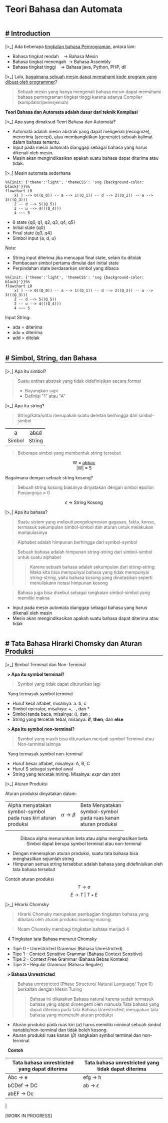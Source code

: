 <h1 style="font-size: 28px"> Teori Bahasa dan Automata </h1>

<h2 style="margin-bottom: 5px; border-bottom: 2px solid grey; display: inline-block; width: 100%"># Introduction</h2>

[>\_] Ada beberapa <u>tingkatan bahasa Pemrograman</u>, antara lain:
- Bahasa tingkat rendah &nbsp;&nbsp;  -> Bahasa Mesin
- Bahasa tingkat menengah &nbsp;-> Bahasa Assembly
- Bahasa tingkat tinggi &nbsp;&nbsp; -> Bahasa java, Python, PHP, dll

[>\_] Lalu, <u>bagaimana sebuah mesin dapat memahami kode program yang dibuat oleh programmer</u>?

>	Sebuah mesin yang hanya mengenali bahasa mesin dapat memahami bahasa pemrograman tingkat tinggi karena adanya Compiler (kompilator/penerjemah)

<b>Teori Bahasa dan Automata adalah dasar dari teknik Kompilasi</b>

[>_] Apa yang dimaksud Teori Bahasa dan Automata?
- Automata adalah mesin abstrak yang dapat mengenali (recognize), menerima (accept), atau membangkitkan  (generate) sebuah kalimat dalam bahasa tertentu.
- Input pada mesin automata dianggap sebagai bahasa yang harus dikenali oleh mesin.
- Mesin akan mengindikasikan apakah suatu bahasa dapat diterima atau tidak.

[>\_] Mesin automata sederhana
```mermaid
%%{init: {'theme':'light', 'themeCSS': 'svg {background-color: black}'}}%%
flowchart LR
	x( ) --> 0((Q_0)) -- a --> 1((Q_1)) -- d --> 2((Q_2)) -- a --> 3(((Q_3)))
	2 -- d --> 5((Q_5))
	2 -- u --> 4(((Q_4)))
	4 ~~~ 5
```
- 6 state {q0, q1, q2, q3, q4, q5}
- Initial state {q0}
- Final state {q3, q4}
- Simbol input {a, d, u}

Note:
- String input diterima jika mencapai final state, selain itu ditolak
- Pembacaan simbol pertama dimulai dari initial state
- Perpindahan state berdasarkan simbol yang dibaca

```mermaid
%%{init: {'theme':'light', 'themeCSS': 'svg {background-color: black}'}}%%
flowchart LR
	x( ) --> 0((Q_0)) -- a --> 1((Q_1)) -- d --> 2((Q_2)) -- a --> 3(((Q_3)))
	2 -- d --> 5((Q_5))
	2 -- u --> 4(((Q_4)))
	4 ~~~ 5
```
Input String:
- ada = diterima
- adu = diterima
- add = ditolak

<h2 style="margin-bottom: 5px; border-bottom: 2px solid grey; display: inline-block; width: 100%"># Simbol, String, dan Bahasa</h2>

[>\_] Apa itu simbol?
>	Suatu entitas abstrak yang tidak didefinisikan secara formal
>	- Bayangkan sapi
>	- Definisi "1" atau "A"

[>\_] Apa itu string?
>	String/kata/untai merupakan suatu deretan berhingga dari simbol-simbol

<center>
<table>
<tr>
	<td><center><u>a</u></center></td>
	<td><center><u>abcd</u></center></td>
</tr>
<tr>
	<td>Simbol</td>
	<td>String</td>
</tr>
</table>
</center>

>	Beberapa simbol yang membentuk string tersebut
<center>
W = <u>abbac</u> <br>
|W| = 5
</center>

Bagaimana dengan sebuah string kosong?
>	Sebuah string kosong biasanya dinyatakan dengan simbol epsilon
>	Panjangnya = 0 

$$\displaystyle \epsilon~\rightarrow~\text{String Kosong}$$


[>\_] Apa itu bahasa?
>	Suatu sistem yang meliputi pengekspresian gagasan, fakta, konse, termasuk sekumpulan simbol-simbol dan aturan untuk melakukan manipulasinya

>	Alphabet adalah himpunan berhingga dari symbol-symbol

>	Sebuah bahasa adalah himpunan string-string dari simbol-simbol untuk suatu alphabet
>>	Karena sebuah bahasa adalah sekumpulan dari string-string. Maka kita bisa mempunyai bahasa yang tidak mempunyai string-string, yaitu bahasa kosong yang dinotasikan seperti menuliskann notasi himpunan kosong

>	Bahasa juga bisa disebut sebagai rangkaian simbol-simbol yang memiliki makna

- Input pada mesin automata dianggap sebagai bahasa yang harus dikenali oleh mesin
- Mesin akan mengindikasikan apakah suatu bahasa dapat diterima atau tidak

<h2 style="margin-bottom: 5px; border-bottom: 2px solid grey; display: inline-block; width: 100%"># Tata Bahasa Hirarki Chomsky dan Aturan Produksi</h2>

[>\_] Simbol Terminal dan Non-Terminal

<b> &nbsp; > Apa itu symbol terminal?</b>
>	Symbol yang tidak dapat diturunkan lagi

&nbsp; Yang termasuk symbol terminal
- Huruf kecil alfabet, misalnya: a. b, c
- Simbol operator, misalnya: +, -, dan \*
- Simbol tanda baca, misalnya: (), dan ;
- String yang tercetak tebal, misanya: **if**, **then**, dan **else**

<b> &nbsp; > Apa itu symbol non-terminal?</b>
>	Symbol yang masih bisa diturunkan menjadi symbol Terminal atau Non-terminal lainnya

&nbsp; Yang termasuk symbol non-terminal
- Huruf besar alfabet, misalnya: A, B, C
- Huruf S sebagai symbol awal
- String yang tercetak miring. Misalnya: *expr* dan *stmt*

[>\_] Aturan Produksi

Aturan produksi dinyatakan dalam:

<center>

| | | |
|-|-|-|
| Alpha menyatakan<br>symbol-symbol<br>pada ruas kiri aturan<br>produksi| $$\displaystyle \alpha \rightarrow \beta$$ | Beta Menyatakan<br>symbol-symbol<br>pada ruas kanan<br>aturan produksi|
| | | |

Dibaca alpha menurunkan beta atau alpha menghasilkan beta<br>Simbol dapat berupa symbol terminal atau non-terminal
</center>

- Dengan menerapkan aturan produksi, suatu tata bahasa bisa menghasilkan sejumlah string
- Himpunan semua string tersebbut adalah bahasa yang didefinisikan oleh tata bahasa tersebut

Contoh aturan produksi
$$\displaystyle T \rightarrow a$$
$$\displaystyle E \rightarrow T~|~T + E$$

[>\_] Hirarki Chomsky

>	Hirarki Chomsky merupakan pembagian tingkatan bahasa yang dibatasi oleh aturan produksi masing-masing

>	Noam Chomsky membagi tingkatan bahasa menjadi 4


&nbsp; 4 Tingkatan tata Bahasa menurut Chomsky
- Tipe 0 - Unrestricted Grammar (Bahasa Unrestricted)
- Tipe 1 - Context Sensitive Grammar (Bahasa Context Sensitive)
- Tipe 2 - Context Free Grammar (Bahasa Bebas Konteks)
- Tipe 3 - Regular Grammar (Bahasa Reguler)


<b> &nbsp; > Bahasa Unrestricted</b>

>	Bahasa unrestricted (Phase Structure/ Natural Language/ Type 0) berkaitan dengan Mesin Turing
>>	Bahasa ini dikatakan Bahasa natural karena sudah termasuk bahasa yang dapat dimengerti oleh manusia
>	Tata bahasa yang dapat diterima pada tata Bahasa Unrestricted, merupakan tata bahasa yang memenuhi aturan produksi

- Aturan produksi pada ruas kiri $(\alpha)$ harus memiliki minimal sebuah simbol variable/non-terminal dan tidak boleh kosong.
- Aturan produksi ruas kanan $(\beta)$ rangkaian symbol terminal dan non-terminal

&nbsp;  <b>Contoh</b>

| Tata bahasa unrestricted yang dapat diterima | Tata bahasa unrestricted yang tidak dapat diterima |
| ----- | ----- |
| Abc -> e | efg -> h |
| bCDef -> DC | ab -> $\epsilon$ |
| abEF -> Dc | |
|
  

\[WORK IN PROGRESS\]



